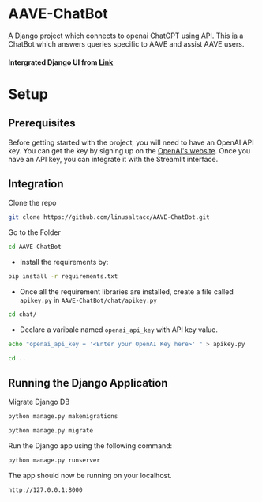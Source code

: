 # AAVE-ChatBot
 A Django project which connects to openai ChatGPT using API. This ia a ChatBot which answers queries specific to AAVE and assist AAVE users. 

#### Intergrated Django UI from [Link](https://github.com/Johnkh2002/ChatGPT-Tutorial)

# Setup

Prerequisites
-------------

Before getting started with the project, you will need to have an OpenAI API key. You can get the key by signing up on the [OpenAI's website](https://platform.openai.com/account/api-keys). Once you have an API key, you can integrate it with the Streamlit interface.

Integration
-----------
Clone the repo
```sh
git clone https://github.com/linusaltacc/AAVE-ChatBot.git
```

Go to the Folder

```sh
cd AAVE-ChatBot
```

* Install the requirements by:
```sh
pip install -r requirements.txt
```

* Once all the requirement libraries are installed, create a file called `apikey.py` in `AAVE-ChatBot/chat/apikey.py`
```sh
cd chat/
```
* Declare a varibale named `openai_api_key` with API key value.
```sh
echo "openai_api_key = '<Enter your OpenAI Key here>' " > apikey.py
```
```sh
cd ..
```

Running the Django Application
-------------------------

Migrate Django DB

```sh
python manage.py makemigrations
```

```sh
python manage.py migrate
```


Run the Django app using the following command:

```sh
python manage.py runserver     
```

The app should now be running on your localhost.

```sh
http://127.0.0.1:8000
```
